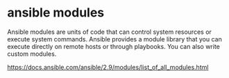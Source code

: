 # ansible modules

Ansible modules are units of code that can control system resources or execute system commands. Ansible provides a module library that you can execute directly on remote hosts or through playbooks. You can also write custom modules.


https://docs.ansible.com/ansible/2.9/modules/list_of_all_modules.html
